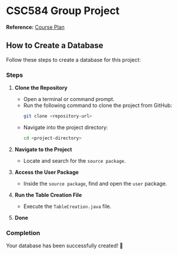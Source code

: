 # CSC584 Group Project

**Reference:** [Course Plan](https://sites.google.com/tmsk.uitm.edu.my/enterpriseprogramming/course-plan#h.p_iHWlKWmJoTWp)

## How to Create a Database

Follow these steps to create a database for this project:

### Steps

1. **Clone the Repository**  
   - Open a terminal or command prompt.  
   - Run the following command to clone the project from GitHub:  
     ```sh
     git clone <repository-url>
     ```
   - Navigate into the project directory:  
     ```sh
     cd <project-directory>
     ```

2. **Navigate to the Project**  
   - Locate and search for the `source package`.  

3. **Access the User Package**  
   - Inside the `source package`, find and open the `user` package.  

4. **Run the Table Creation File**  
   - Execute the `TableCreation.java` file.
   
5. **Done**

### Completion

Your database has been successfully created! 🎉

